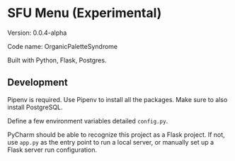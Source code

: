 # SFU Menu (Experimental)

Version: 0.0.4-alpha

Code name: OrganicPaletteSyndrome

Built with Python, Flask, Postgres.

## Development

Pipenv is required. Use Pipenv to install all the packages. Make sure to also install PostgreSQL. 

Define a few environment variables detailed `config.py`. 

PyCharm should be able to recognize this project as a Flask project. If not, use `app.py` as the entry point to run a local server, or manually set up a Flask server run configuration. 

